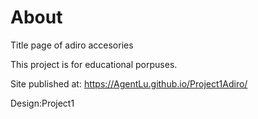 # About
Title page of adiro accesories

This project is for educational porpuses.

Site published at: https://AgentLu.github.io/Project1Adiro/

Design:Project1
